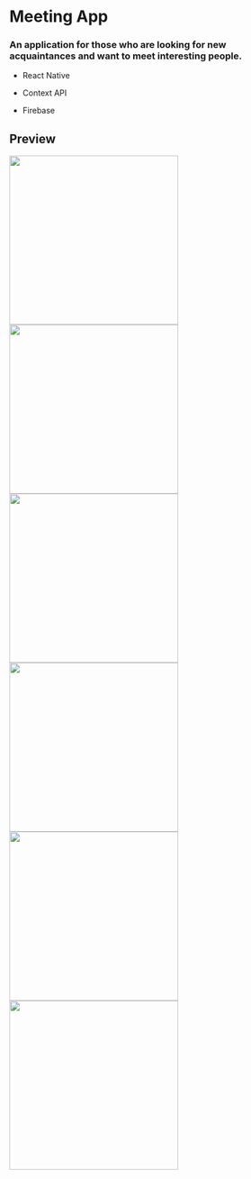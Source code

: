 # Meeting App

### An application for those who are looking for new acquaintances and want to meet interesting people.


- React Native

- Context API

- Firebase

## Preview
<div>
  <img src='https://github.com/lukasgola/myportfolio/blob/main/src/assets/m-a1.png?raw=true' width=300 />
  <img src='https://github.com/lukasgola/myportfolio/blob/main/src/assets/m-a2.png?raw=true' width=300 />
  <img src='https://github.com/lukasgola/myportfolio/blob/main/src/assets/m-a3.png?raw=true' width=300 />
  <img src='https://github.com/lukasgola/myportfolio/blob/main/src/assets/m-a4.png?raw=true' width=300 />
  <img src='https://github.com/lukasgola/myportfolio/blob/main/src/assets/m-a5.png?raw=true' width=300 />
  <img src='https://github.com/lukasgola/myportfolio/blob/main/src/assets/m-a6.png?raw=true' width=300 />
</div>
